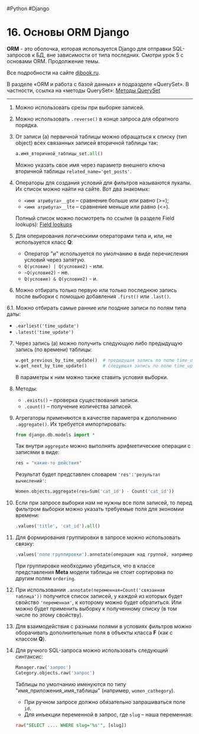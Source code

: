 #Python #Django

# 16. Основы ORM Django

**ORM** - это оболочка, которая используется Django для отправки SQL-запросов к БД, вне зависимости от типа последних. Смотри урок 5 с основами ORM. Продолжение темы.

Все подробности на сайте [djbook.ru](https://djbook.ru/rel3.0/).

В разделе «ORM и работа с базой данных» и подразделе «QuerySet». В частности, ссылка на «методы QuerySet»:
[Методы QuerySet](https://djbook.ru/rel3.0/ref/models/querysets.html)

---

1. Можно использовать срезы при выборке записей.

2. Можно использовать `.reverse()` в конце запроса для обратного порядка.

3. От записи (a) первичной таблицы можно обращаться к списку (тип object) всех связанных записей вторичной таблицы так: 
   ```python
   a.имя_вторичной_таблицы_set.all()
   ```
   Можно указать свое имя через параметр внешнего ключа вторичной таблицы `related_name='get_posts'`.

4. Операторы для создания условий для фильтров называются лукапы. Их список можно найти на сайте. Вот два знакомых:
   - `<имя атрибута>__gte` – сравнение больше или равно (>=);
   - `<имя атрибута>__lte` – сравнение меньше или равно (<=).
   
   Полный список можно посмотреть по ссылке (в разделе Field lookups):
   [Field lookups](https://djbook.ru/rel3.0/ref/models/querysets.html)

5. Для оперирования логическими операторами типа и, или, не используется класс **Q**:
   - Оператор "и" используется по умолчанию в виде перечисления условий через запятую.
   - `Q(условие) | Q(условие2)` - или.
   - `~Q(условие2)` - не.
   - `Q(условие) & Q(условие2)` - и.

6. Можно отбирать только первую или только последнюю запись после выборки с помощью добавления `.first()` или `.last()`.

6.1. Можно отбирать самые ранние или поздние записи по полям типа даты:
   - `.earliest('time_update')`
   - `.latest('time_update')`

7. Через запись (а) можно получить следующую либо предыдущую запись (по времени) таблицы:
   ```python
   w.get_previous_by_time_update()  # предыдущая запись по полю time_update
   w.get_next_by_time_update()      # следующая запись по полю time_update
   ```
   В параметры к ним можно также ставить условия выборки.

8. Методы:
   - `.exists()` – проверка существования записи.
   - `.count()` – получение количества записей.

9. Агрегаторы применяются в качестве параметра к дополнению `.aggregate()`. Их требуется импортировать:
   ```python
   from django.db.models import *
   ```
   Так внутри `aggregate` можно выполнять арифметические операции с записями в виде:
   ```python
   res = "какие-то действия"
   ```
   Результат будет представлен словарем `'res':'результат вычислений'`:
   ```python
   Women.objects.aggregate(res=Sum('cat_id') - Count('cat_id'))
   ```

10. Если при запросе выборки нам не нужны все поля записей, то перед фильтром выборки можно указать требуемые поля для экономии времени:
    ```python
    .values('title', 'cat_id').all()
    ```

11. Для формирования группировки в запросе можно использовать связку:
    ```python
    .values('поле группировки').annotate(операция над группой, например count(id))
    ```
    При группировке необходимо убедиться, что в классе представления **Meta** модели таблицы не стоит сортировка по другим полям `ordering`.

12. При использовании `.annotate(переменная=Count('связанная таблица'))` получится список записей, у каждой из которых будет свойство `'переменная'`, к которому можно будет обратиться. Или можно будет применить выборку к полученному списку (в том числе по этому свойству).

13. Для взаимодействия с разными полями в условиях фильтров можно оборачивать дополнительные поля в объекты класса **F** (как с классом **Q**).

14. Для ручного SQL-запроса можно использовать следующий синтаксис:
    ```python
    Manager.raw('запрос')
    Category.objects.raw('запрос')
    ```
    Таблицы по умолчанию именуются по типу "имя_приложения_имя_таблицы" (например, `women_cathegory`).

    - При ручном запросе должно обязательно запрашиваться поле `id`.
    - Для инъекции переменной в запрос, где `slug` – наша переменная:
    ```sql
    raw("SELECT .... WHERE slug='%s'", [slug])
    ```
